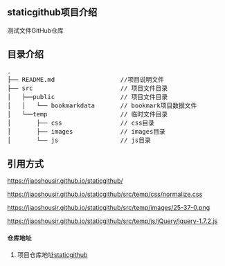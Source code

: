 ## staticgithub项目介绍
测试文件GitHub仓库

## 目录介绍

<pre>
.
├── README.md                  //项目说明文件
├── src                        // 项目文件目录
│   ├──public                  // 项目文件目录
│   │   └── bookmarkdata       // bookmark项目数据文件
│   └──temp                    // 临时文件目录
│       ├── css                // css目录
│       ├── images             // images目录
│       └── js                 // js目录
</pre>

## 引用方式
https://jiaoshousir.github.io/staticgithub/

https://jiaoshousir.github.io/staticgithub/src/temp/css/normalize.css

https://jiaoshousir.github.io/staticgithub/src/temp/images/25-37-0.png

https://jiaoshousir.github.io/staticgithub/src/temp/js/jQuery/jquery-1.7.2.js


#### 仓库地址

1.  项目仓库地址[staticgithub](https://github.com/jiaoshousir/staticgithub)